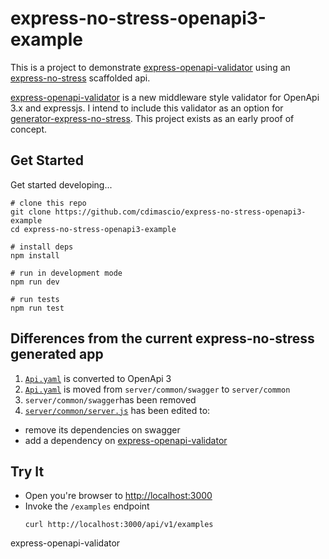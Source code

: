 # express-no-stress-openapi3-example

This is a project to demonstrate [express-openapi-validator](https://github.com/cdimascio/express-openapi-validator) using an [express-no-stress](https://github.com/cdimascio/generator-express-no-stress) scaffolded api.

[express-openapi-validator](https://github.com/cdimascio/express-openapi-validator) is a new middleware style validator for OpenApi 3.x and expressjs. I intend to include this validator as an option for [generator-express-no-stress](https://github.com/cdimascio/generator-express-no-stress). This project exists as an early proof of concept.

## Get Started

Get started developing...

```shell
# clone this repo
git clone https://github.com/cdimascio/express-no-stress-openapi3-example
cd express-no-stress-openapi3-example

# install deps
npm install

# run in development mode
npm run dev

# run tests
npm run test
```

## Differences from the current express-no-stress generated app

1. [`Api.yaml`](server/common/Api.yaml) is converted to OpenApi 3
2. [`Api.yaml`](server/common/Api.yaml) is moved from `server/common/swagger` to `server/common`
3. `server/common/swagger`has been removed
4. [`server/common/server.js`](server/common/server.js) has been edited to:
  - remove its dependencies on swagger
  - add a dependency on [express-openapi-validator](https://github.com/cdimascio/express-openapi-validator) 



## Try It
* Open you're browser to [http://localhost:3000](http://localhost:3000)
* Invoke the `/examples` endpoint 
  ```shell
  curl http://localhost:3000/api/v1/examples
  ```
express-openapi-validator